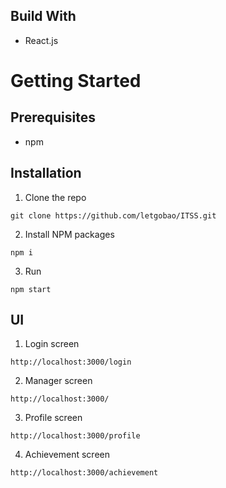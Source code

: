 ﻿## Build With
- React.js

# Getting Started
## Prerequisites
- npm
## Installation
1. Clone the repo
```
git clone https://github.com/letgobao/ITSS.git
```
2. Install NPM packages
```
npm i
```
3. Run
```
npm start
```

## UI

1. Login screen
```
http://localhost:3000/login
```
2. Manager screen
```
http://localhost:3000/
```
3. Profile screen
```
http://localhost:3000/profile
```
4. Achievement screen
```
http://localhost:3000/achievement
```
